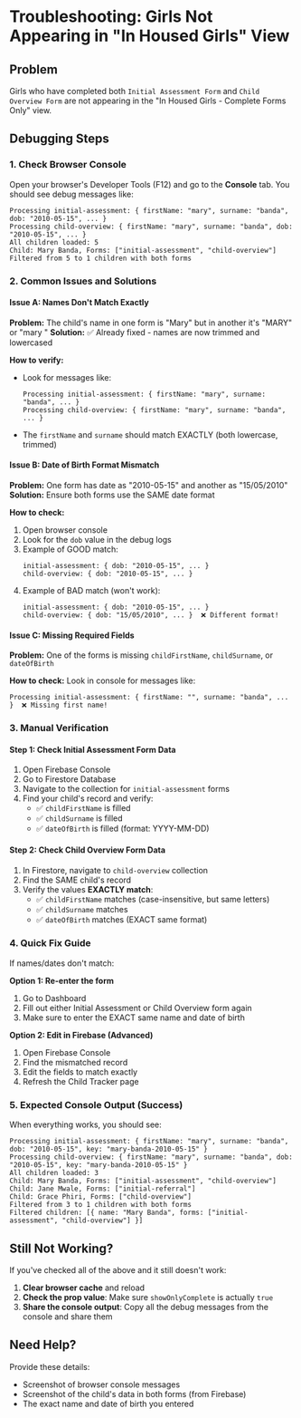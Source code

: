 # Troubleshooting: Girls Not Appearing in "In Housed Girls" View

## Problem

Girls who have completed both `Initial Assessment Form` and `Child Overview Form` are not appearing in the "In Housed Girls - Complete Forms Only" view.

## Debugging Steps

### 1. Check Browser Console

Open your browser's Developer Tools (F12) and go to the **Console** tab. You should see debug messages like:

```
Processing initial-assessment: { firstName: "mary", surname: "banda", dob: "2010-05-15", ... }
Processing child-overview: { firstName: "mary", surname: "banda", dob: "2010-05-15", ... }
All children loaded: 5
Child: Mary Banda, Forms: ["initial-assessment", "child-overview"]
Filtered from 5 to 1 children with both forms
```

### 2. Common Issues and Solutions

#### Issue A: Names Don't Match Exactly

**Problem:** The child's name in one form is "Mary" but in another it's "MARY" or "mary "
**Solution:** ✅ Already fixed - names are now trimmed and lowercased

**How to verify:**

- Look for messages like:
  ```
  Processing initial-assessment: { firstName: "mary", surname: "banda", ... }
  Processing child-overview: { firstName: "mary", surname: "banda", ... }
  ```
- The `firstName` and `surname` should match EXACTLY (both lowercase, trimmed)

#### Issue B: Date of Birth Format Mismatch

**Problem:** One form has date as "2010-05-15" and another as "15/05/2010"
**Solution:** Ensure both forms use the SAME date format

**How to check:**

1. Open browser console
2. Look for the `dob` value in the debug logs
3. Example of GOOD match:
   ```
   initial-assessment: { dob: "2010-05-15", ... }
   child-overview: { dob: "2010-05-15", ... }
   ```
4. Example of BAD match (won't work):
   ```
   initial-assessment: { dob: "2010-05-15", ... }
   child-overview: { dob: "15/05/2010", ... }  ❌ Different format!
   ```

#### Issue C: Missing Required Fields

**Problem:** One of the forms is missing `childFirstName`, `childSurname`, or `dateOfBirth`

**How to check:**
Look in console for messages like:

```
Processing initial-assessment: { firstName: "", surname: "banda", ... }  ❌ Missing first name!
```

### 3. Manual Verification

#### Step 1: Check Initial Assessment Form Data

1. Open Firebase Console
2. Go to Firestore Database
3. Navigate to the collection for `initial-assessment` forms
4. Find your child's record and verify:
   - ✅ `childFirstName` is filled
   - ✅ `childSurname` is filled
   - ✅ `dateOfBirth` is filled (format: YYYY-MM-DD)

#### Step 2: Check Child Overview Form Data

1. In Firestore, navigate to `child-overview` collection
2. Find the SAME child's record
3. Verify the values **EXACTLY match**:
   - ✅ `childFirstName` matches (case-insensitive, but same letters)
   - ✅ `childSurname` matches
   - ✅ `dateOfBirth` matches (EXACT same format)

### 4. Quick Fix Guide

If names/dates don't match:

**Option 1: Re-enter the form**

1. Go to Dashboard
2. Fill out either Initial Assessment or Child Overview form again
3. Make sure to enter the EXACT same name and date of birth

**Option 2: Edit in Firebase (Advanced)**

1. Open Firebase Console
2. Find the mismatched record
3. Edit the fields to match exactly
4. Refresh the Child Tracker page

### 5. Expected Console Output (Success)

When everything works, you should see:

```
Processing initial-assessment: { firstName: "mary", surname: "banda", dob: "2010-05-15", key: "mary-banda-2010-05-15" }
Processing child-overview: { firstName: "mary", surname: "banda", dob: "2010-05-15", key: "mary-banda-2010-05-15" }
All children loaded: 3
Child: Mary Banda, Forms: ["initial-assessment", "child-overview"]
Child: Jane Mwale, Forms: ["initial-referral"]
Child: Grace Phiri, Forms: ["child-overview"]
Filtered from 3 to 1 children with both forms
Filtered children: [{ name: "Mary Banda", forms: ["initial-assessment", "child-overview"] }]
```

## Still Not Working?

If you've checked all of the above and it still doesn't work:

1. **Clear browser cache** and reload
2. **Check the prop value**: Make sure `showOnlyComplete` is actually `true`
3. **Share the console output**: Copy all the debug messages from the console and share them

## Need Help?

Provide these details:

- Screenshot of browser console messages
- Screenshot of the child's data in both forms (from Firebase)
- The exact name and date of birth you entered
